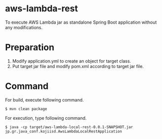 # aws-lambda-rest
To execute AWS Lambda jar as standalone Spring Boot application without any modifications.

# Preparation
1. Modify application.yml to create an object for target class.
2. Put target jar file and modify pom.xml according to target jar file.

# Command
For build, execute following command.

```
$ mvn clean package
```

For execution, type following command.
```
$ java -cp target/aws-lambda-local-rest-0.0.1-SNAPSHOT.jar jp.gr.java_conf.kojiisd.AwsLambdaLocalRestApplication
```

